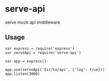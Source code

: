 # serve-api
serve mock api middleware

## Usage
```
var express = require('express')
var serveApi = require('serve-api')

var app = express()

app.use(serveApi('dir/to/api', {'log': true}))
app.listen(3000)
```

